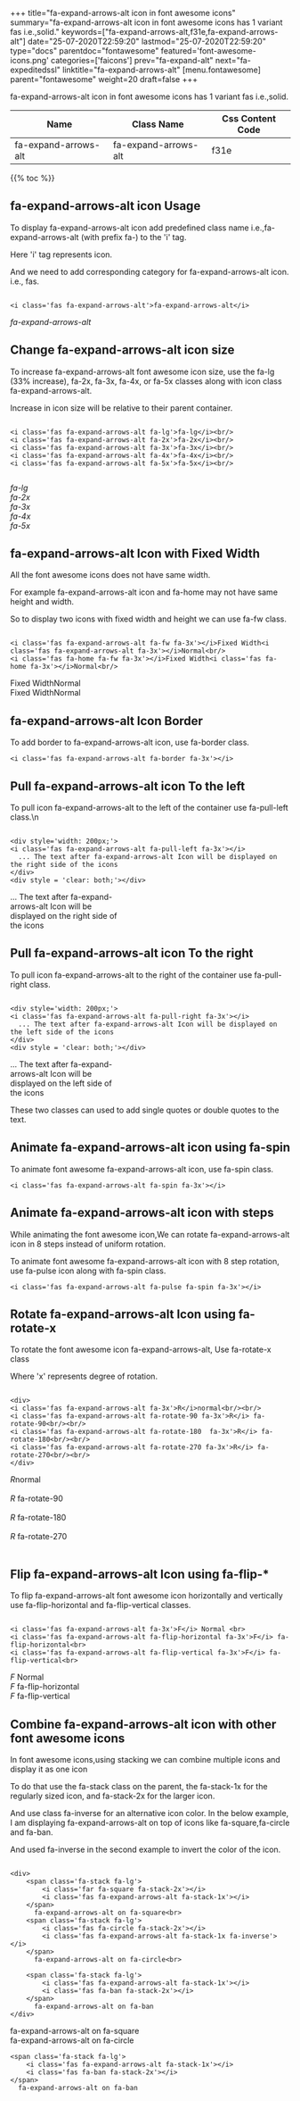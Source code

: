 +++
title="fa-expand-arrows-alt icon in font awesome icons"
summary="fa-expand-arrows-alt icon in font awesome icons has 1 variant fas i.e.,solid."
keywords=["fa-expand-arrows-alt,f31e,fa-expand-arrows-alt"]
date="25-07-2020T22:59:20"
lastmod="25-07-2020T22:59:20"
type="docs"
parentdoc="fontawesome"
featured='font-awesome-icons.png'
categories=['faicons']
prev="fa-expand-alt"
next="fa-expeditedssl"
linktitle="fa-expand-arrows-alt"
[menu.fontawesome]
parent="fontawesome"
weight=20
draft=false
+++


fa-expand-arrows-alt icon in font awesome icons has 1 variant fas i.e.,solid.

<div class='table-responsive'><table class='table'><thead><tr><th>Name</th><th>Class Name</th><th>Css Content Code</th></tr></thead><tbody><tr><td>fa-expand-arrows-alt</td><td>fa-expand-arrows-alt</td><td>f31e</td></tr></tbody></table></div>


{{% toc %}}


## fa-expand-arrows-alt icon Usage

To display fa-expand-arrows-alt icon add predefined class name i.e.,fa-expand-arrows-alt (with prefix fa-) to the 'i' tag.

Here 'i' tag represents icon.

And we need to add corresponding category for fa-expand-arrows-alt icon. i.e., fas.


```

<i class='fas fa-expand-arrows-alt'>fa-expand-arrows-alt</i>
```

<i class='fas fa-expand-arrows-alt'>fa-expand-arrows-alt</i>




## Change fa-expand-arrows-alt icon size
To increase fa-expand-arrows-alt font awesome icon size, use the fa-lg (33% increase), fa-2x, fa-3x, fa-4x, or fa-5x classes along with icon class fa-expand-arrows-alt.

Increase in icon size will be relative to their parent container. 

```

<i class='fas fa-expand-arrows-alt fa-lg'>fa-lg</i><br/>
<i class='fas fa-expand-arrows-alt fa-2x'>fa-2x</i><br/>
<i class='fas fa-expand-arrows-alt fa-3x'>fa-3x</i><br/>
<i class='fas fa-expand-arrows-alt fa-4x'>fa-4x</i><br/>
<i class='fas fa-expand-arrows-alt fa-5x'>fa-5x</i><br/>
            
```

<i class='fas fa-expand-arrows-alt fa-lg'>fa-lg</i><br/>
<i class='fas fa-expand-arrows-alt fa-2x'>fa-2x</i><br/>
<i class='fas fa-expand-arrows-alt fa-3x'>fa-3x</i><br/>
<i class='fas fa-expand-arrows-alt fa-4x'>fa-4x</i><br/>
<i class='fas fa-expand-arrows-alt fa-5x'>fa-5x</i><br/>
            



## fa-expand-arrows-alt Icon with Fixed Width 

All the font awesome icons does not have same width.

For example fa-expand-arrows-alt icon and fa-home may not have same height and width.

So to display two icons with fixed width and height we can use fa-fw class.


```

<i class='fas fa-expand-arrows-alt fa-fw fa-3x'></i>Fixed Width<i class='fas fa-expand-arrows-alt fa-3x'></i>Normal<br/>
<i class='fas fa-home fa-fw fa-3x'></i>Fixed Width<i class='fas fa-home fa-3x'></i>Normal<br/>
```

<i class='fas fa-expand-arrows-alt fa-fw fa-3x'></i>Fixed Width<i class='fas fa-expand-arrows-alt fa-3x'></i>Normal<br/>
<i class='fas fa-home fa-fw fa-3x'></i>Fixed Width<i class='fas fa-home fa-3x'></i>Normal<br/>



## fa-expand-arrows-alt Icon Border 

To add border to fa-expand-arrows-alt icon, use fa-border class.


```
<i class='fas fa-expand-arrows-alt fa-border fa-3x'></i>

```
<i class='fas fa-expand-arrows-alt fa-border fa-3x'></i>





## Pull fa-expand-arrows-alt icon To the left

To pull icon fa-expand-arrows-alt to the left of the container use fa-pull-left class.\n

```

<div style='width: 200px;'>
<i class='fas fa-expand-arrows-alt fa-pull-left fa-3x'></i>
  ... The text after fa-expand-arrows-alt Icon will be displayed on the right side of the icons
</div>
<div style = 'clear: both;'></div>
```

<div style='width: 200px;'>
<i class='fas fa-expand-arrows-alt fa-pull-left fa-3x'></i>
  ... The text after fa-expand-arrows-alt Icon will be displayed on the right side of the icons
</div>
<div style = 'clear: both;'></div>




## Pull fa-expand-arrows-alt icon To the right
To pull icon fa-expand-arrows-alt to the right of the container use fa-pull-right class.

```

<div style='width: 200px;'>
<i class='fas fa-expand-arrows-alt fa-pull-right fa-3x'></i>
  ... The text after fa-expand-arrows-alt Icon will be displayed on the left side of the icons
</div>
<div style = 'clear: both;'></div>
```

<div style='width: 200px;'>
<i class='fas fa-expand-arrows-alt fa-pull-right fa-3x'></i>
  ... The text after fa-expand-arrows-alt Icon will be displayed on the left side of the icons
</div>
<div style = 'clear: both;'></div>

These two classes can used to add single quotes or double quotes to the text.


## Animate fa-expand-arrows-alt icon using fa-spin
To animate font awesome fa-expand-arrows-alt icon, use fa-spin class.

```
<i class='fas fa-expand-arrows-alt fa-spin fa-3x'></i>
```
<i class='fas fa-expand-arrows-alt fa-spin fa-3x'></i>




## Animate fa-expand-arrows-alt icon with steps
While animating the font awesome icon,We can rotate fa-expand-arrows-alt icon in 8 steps instead of uniform rotation.

To animate font awesome fa-expand-arrows-alt icon with 8 step rotation, use fa-pulse icon along with fa-spin class.


```
<i class='fas fa-expand-arrows-alt fa-pulse fa-spin fa-3x'></i>

```
<i class='fas fa-expand-arrows-alt fa-pulse fa-spin fa-3x'></i>





## Rotate fa-expand-arrows-alt Icon using fa-rotate-x
To rotate the font awesome icon fa-expand-arrows-alt, Use fa-rotate-x class

Where 'x' represents degree of rotation.


```

<div>
<i class='fas fa-expand-arrows-alt fa-3x'>R</i>normal<br/><br/>
<i class='fas fa-expand-arrows-alt fa-rotate-90 fa-3x'>R</i> fa-rotate-90<br/><br/> 
<i class='fas fa-expand-arrows-alt fa-rotate-180  fa-3x'>R</i> fa-rotate-180<br/><br/> 
<i class='fas fa-expand-arrows-alt fa-rotate-270 fa-3x'>R</i> fa-rotate-270<br/><br/>
</div>
```

<div>
<i class='fas fa-expand-arrows-alt fa-3x'>R</i>normal<br/><br/>
<i class='fas fa-expand-arrows-alt fa-rotate-90 fa-3x'>R</i> fa-rotate-90<br/><br/> 
<i class='fas fa-expand-arrows-alt fa-rotate-180  fa-3x'>R</i> fa-rotate-180<br/><br/> 
<i class='fas fa-expand-arrows-alt fa-rotate-270 fa-3x'>R</i> fa-rotate-270<br/><br/>
</div>




## Flip fa-expand-arrows-alt Icon using fa-flip-*
To flip fa-expand-arrows-alt font awesome icon horizontally and vertically use fa-flip-horizontal and fa-flip-vertical classes. 

```

<i class='fas fa-expand-arrows-alt fa-3x'>F</i> Normal <br>
<i class='fas fa-expand-arrows-alt fa-flip-horizontal fa-3x'>F</i> fa-flip-horizontal<br>
<i class='fas fa-expand-arrows-alt fa-flip-vertical fa-3x'>F</i> fa-flip-vertical<br>
```

<i class='fas fa-expand-arrows-alt fa-3x'>F</i> Normal <br>
<i class='fas fa-expand-arrows-alt fa-flip-horizontal fa-3x'>F</i> fa-flip-horizontal<br>
<i class='fas fa-expand-arrows-alt fa-flip-vertical fa-3x'>F</i> fa-flip-vertical<br>




## Combine fa-expand-arrows-alt icon with other font awesome icons
In font awesome icons,using stacking we can combine multiple icons and display it as one icon 

To do that use the fa-stack class on the parent, the fa-stack-1x for the regularly sized icon, and fa-stack-2x for the larger icon.

And use class fa-inverse for an alternative icon color. 
In the below example, I am displaying fa-expand-arrows-alt on top of icons like fa-square,fa-circle and fa-ban.

And used fa-inverse in the second example to invert the color of the icon.

```

<div>
    <span class='fa-stack fa-lg'>
        <i class='far fa-square fa-stack-2x'></i>
        <i class='fas fa-expand-arrows-alt fa-stack-1x'></i>
    </span>
      fa-expand-arrows-alt on fa-square<br>
    <span class='fa-stack fa-lg'>
        <i class='fas fa-circle fa-stack-2x'></i>
        <i class='fas fa-expand-arrows-alt fa-stack-1x fa-inverse'></i>
    </span>
      fa-expand-arrows-alt on fa-circle<br>

    <span class='fa-stack fa-lg'>
        <i class='fas fa-expand-arrows-alt fa-stack-1x'></i>
        <i class='fas fa-ban fa-stack-2x'></i>
    </span>
      fa-expand-arrows-alt on fa-ban
</div>
```

<div>
    <span class='fa-stack fa-lg'>
        <i class='far fa-square fa-stack-2x'></i>
        <i class='fas fa-expand-arrows-alt fa-stack-1x'></i>
    </span>
      fa-expand-arrows-alt on fa-square<br>
    <span class='fa-stack fa-lg'>
        <i class='fas fa-circle fa-stack-2x'></i>
        <i class='fas fa-expand-arrows-alt fa-stack-1x fa-inverse'></i>
    </span>
      fa-expand-arrows-alt on fa-circle<br>

    <span class='fa-stack fa-lg'>
        <i class='fas fa-expand-arrows-alt fa-stack-1x'></i>
        <i class='fas fa-ban fa-stack-2x'></i>
    </span>
      fa-expand-arrows-alt on fa-ban
</div>







